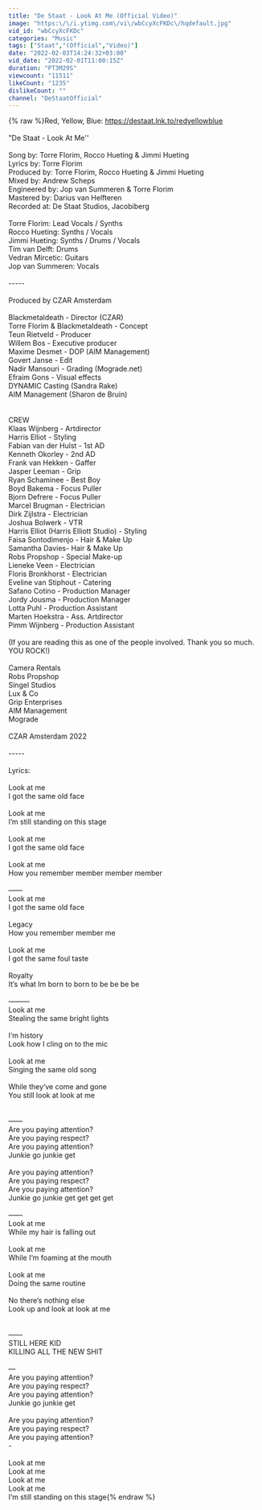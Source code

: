 ```yaml
---
title: "De Staat - Look At Me (Official Video)"
image: "https:\/\/i.ytimg.com\/vi\/wbCcyXcFKDc\/hqdefault.jpg"
vid_id: "wbCcyXcFKDc"
categories: "Music"
tags: ["Staat","(Official","Video)"]
date: "2022-02-03T14:24:32+03:00"
vid_date: "2022-02-01T11:00:15Z"
duration: "PT3M29S"
viewcount: "11511"
likeCount: "1235"
dislikeCount: ""
channel: "DeStaatOfficial"
---
```

{% raw %}Red, Yellow, Blue: <a rel="nofollow" target="blank" href="https://destaat.lnk.to/redyellowblue">https://destaat.lnk.to/redyellowblue</a> <br /><br />&quot;De Staat - Look At Me''<br /><br />Song by: Torre Florim, Rocco Hueting &amp; Jimmi Hueting<br />Lyrics by: Torre Florim<br />Produced by: Torre Florim, Rocco Hueting &amp; Jimmi Hueting<br />Mixed by: Andrew Scheps<br />Engineered by: Jop van Summeren &amp; Torre Florim<br />Mastered by: Darius van Helfteren<br />Recorded at: De Staat Studios, Jacobiberg <br /><br />Torre Florim: Lead Vocals / Synths <br />Rocco Hueting: Synths / Vocals<br />Jimmi Hueting: Synths / Drums / Vocals<br />Tim van Delft: Drums <br />Vedran Mircetic: Guitars<br />Jop van Summeren: Vocals<br /><br />-----<br /><br />Produced by CZAR Amsterdam <br /><br />Blackmetaldeath - Director (CZAR)<br />Torre Florim &amp; Blackmetaldeath - Concept<br />Teun Rietveld - Producer<br />Willem Bos - Executive producer<br />Maxime Desmet - DOP (AIM Management)<br />Govert Janse - Edit<br />Nadir Mansouri - Grading (Mograde.net)<br />Efraim Gons - Visual effects <br />DYNAMIC Casting (Sandra Rake)<br />AIM Management (Sharon de Bruin)<br /><br /><br />CREW<br />Klaas Wijnberg - Artdirector<br />Harris Elliot - Styling<br />Fabian van der Hulst - 1st AD<br />Kenneth Okorley - 2nd AD<br />Frank van Hekken - Gaffer<br />Jasper Leeman - Grip<br />Ryan Schaminee - Best Boy <br />Boyd Bakema - Focus Puller<br />Bjorn Defrere - Focus Puller<br />Marcel Brugman - Electrician <br />Dirk Zijlstra - Electrician <br />Joshua Bolwerk - VTR<br />Harris Elliot (Harris Elliott Studio) - Styling<br />Faisa Sontodimenjo - Hair &amp; Make Up <br />Samantha Davies- Hair &amp; Make Up <br />Robs Propshop - Special Make-up<br />Lieneke Veen - Electrician <br />Floris Bronkhorst - Electrician <br />Eveline van Stiphout - Catering<br />Safano Cotino - Production Manager <br />Jordy Jousma - Production Manager <br />Lotta Puhl - Production Assistant <br />Marten Hoekstra - Ass. Artdirector<br />Pimm Wijnberg - Production Assistant <br /><br />(If you are reading this as one of the people involved. Thank you so much. YOU ROCK!)<br /><br />Camera Rentals<br />Robs Propshop<br />Singel Studios<br />Lux &amp; Co<br />Grip Enterprises<br />AIM Management<br />Mograde<br /><br />CZAR Amsterdam 2022<br /><br />-----<br /><br />Lyrics:<br /><br />Look at me<br />I got the same old face<br /><br />Look at me<br />I’m still standing on this stage<br /><br />Look at me<br />I got the same old face<br /><br />Look at me<br />How you remember member member member<br /><br />——<br />Look at me<br />I got the same old face<br /><br />Legacy<br />How you remember member me<br /><br />Look at me<br />I got the same foul taste<br /><br />Royalty<br />It‘s what Im born to born to be be be be<br /><br />———<br />Look at me<br />Stealing the same bright lights<br /><br />I‘m history<br />Look how I cling on to the mic<br /><br />Look at me<br />Singing the same old song<br /><br />While they‘ve come and gone<br />You still look at look at me<br /><br /><br />——<br />Are you paying attention?<br />Are you paying respect?<br />Are you paying attention?<br />Junkie go junkie get<br /><br />Are you paying attention?<br />Are you paying respect?<br />Are you paying attention?<br />Junkie go junkie get get get get<br /><br />——<br />Look at me<br />While my hair is falling out<br /><br />Look at me<br />While I‘m foaming at the mouth<br /><br />Look at me<br />Doing the same routine<br /><br />No there‘s nothing else<br />Look up and look at look at me<br /><br /><br />——<br />STILL HERE KID<br />KILLING ALL THE NEW SHIT<br /><br />—<br />Are you paying attention?<br />Are you paying respect?<br />Are you paying attention?<br />Junkie go junkie get<br /><br />Are you paying attention?<br />Are you paying respect?<br />Are you paying attention?<br />-<br /><br />Look at me<br />Look at me<br />Look at me<br />Look at me<br />I‘m still standing on this stage{% endraw %}
